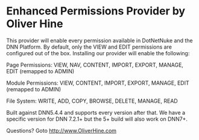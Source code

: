 Enhanced Permissions Provider by Oliver Hine
=================================
This provider will enable every permission available in DotNetNuke and the DNN Platform. By default, only the VIEW and EDIT permissions are configured out of the box. Installing our provider will enable the following:

Page Permissions: 
VIEW, NAV, CONTENT, IMPORT, EXPORT, MANAGE, EDIT (remapped to ADMIN)

Module Permissions:
VIEW, CONTENT, IMPORT, EXPORT, MANAGE, EDIT (remapped to ADMIN)

File System: 
WRITE, ADD, COPY, BROWSE, DELETE, MANAGE, READ

Built against DNN5.4.4 and supports every version after that. We have a specific version for DNN 7.2.1+ but the 5+ build will also work on DNN7+.

Questions? Goto http://www.OliverHine.com
